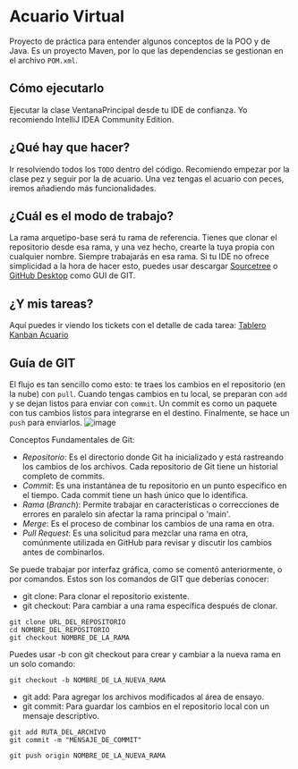 # Acuario Virtual
Proyecto de práctica para entender algunos conceptos de la POO y de Java. Es un proyecto Maven, por lo que las dependencias se gestionan en el archivo `POM.xml`. 

## Cómo ejecutarlo
Ejecutar la clase VentanaPrincipal desde tu IDE de confianza. Yo recomiendo IntelliJ IDEA Community Edition. 

## ¿Qué hay que hacer? 
Ir resolviendo todos los `TODO` dentro del código. Recomiendo empezar por la clase pez y seguir por la de acuario. Una vez tengas el acuario con peces, iremos añadiendo más funcionalidades. 

## ¿Cuál es el modo de trabajo? 
La rama arquetipo-base será tu rama de referencia. Tienes que clonar el repositorio desde esa rama, y una vez hecho, crearte la tuya propia con cualquier nombre. Siempre trabajarás en esa rama. Si tu IDE no ofrece simplicidad a la hora de hacer esto,
puedes usar descargar [Sourcetree](https://www.sourcetreeapp.com/) o [GitHub Desktop](https://desktop.github.com/) como GUI de GIT. 

## ¿Y mis tareas? 
Aquí puedes ir viendo los tickets con el detalle de cada tarea: [Tablero Kanban Acuario](https://ufitopuchi.atlassian.net/jira/software/projects/AC/boards/2)

## Guía de GIT

El flujo es tan sencillo como esto: te traes los cambios en el repositorio (en la nube) con `pull`. Cuando tengas cambios en tu local, se preparan con `add` y se dejan listos para enviar con `commit`. Un commit es como un paquete
con tus cambios listos para integrarse en el destino. Finalmente, se hace un `push` para enviarlos. 
![image](https://github.com/berdayespablo/Acuario/assets/22392106/5bf32913-c76a-4673-8e71-0e4380ab0b57)

Conceptos Fundamentales de Git:
- *Repositorio*: Es el directorio donde Git ha inicializado y está rastreando los cambios de los archivos. Cada repositorio de Git tiene un historial completo de commits.
- *Commit*: Es una instantánea de tu repositorio en un punto específico en el tiempo. Cada commit tiene un hash único que lo identifica.
- *Rama* (*Branch*): Permite trabajar en características o correcciones de errores en paralelo sin afectar la rama principal o 'main'.
- *Merge*: Es el proceso de combinar los cambios de una rama en otra.
- *Pull Request*: Es una solicitud para mezclar una rama en otra, comúnmente utilizada en GitHub para revisar y discutir los cambios antes de combinarlos.

Se puede trabajar por interfaz gráfica, como se comentó anteriormente, o por comandos. Estos son los comandos de GIT que deberías conocer:
- git clone: Para clonar el repositorio existente.
- git checkout: Para cambiar a una rama específica después de clonar.
```git
git clone URL_DEL_REPOSITORIO
cd NOMBRE_DEL_REPOSITORIO
git checkout NOMBRE_DE_LA_RAMA
```

Puedes usar -b con git checkout para crear y cambiar a la nueva rama en un solo comando:

```git
git checkout -b NOMBRE_DE_LA_NUEVA_RAMA
```

- git add: Para agregar los archivos modificados al área de ensayo.
- git commit: Para guardar los cambios en el repositorio local con un mensaje descriptivo.

```git
git add RUTA_DEL_ARCHIVO
git commit -m "MENSAJE_DE_COMMIT"
```

```git
git push origin NOMBRE_DE_LA_NUEVA_RAMA
```
